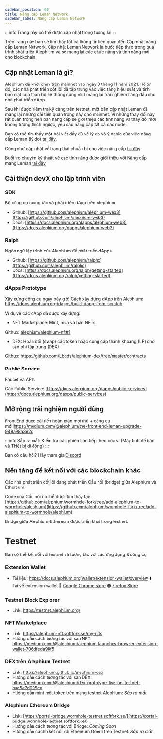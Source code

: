 ```yaml
---
sidebar_position: 60
title: Nâng cấp Leman Network
sidebar_label: Nâng cấp Leman Network
---
```


:::info
Trang này có thể được cập nhật trong tương lai
:::

Trên trang này bạn sẽ tìm thấy tất cả thông tin liên quan đến Cập nhật nâng cấp Leman Network. Cập nhật Leman Network là bước tiếp theo trong quá trình phát triển Alephium và sẽ mang lại các chức năng và tính năng mới cho blockchain.

## Cập nhật Leman là gì?

Alephium đã khởi chạy trên mainnet vào ngày 8 tháng 11 năm 2021. Kể từ đó, các nhà phát triển cốt lõi đã tập trung vào việc tăng hiệu suất và tính bảo mật của toàn bộ hệ thống cũng như mang lại trải nghiệm hàng đầu cho nhà phát triển dApp.

Sau khi được kiểm tra kỹ càng trên testnet, một bản cập nhật Leman đã mang lại những cải tiến quan trọng này cho mainnet. Vì những thay đổi này rất quan trọng nên bản nâng cấp sẽ giới thiệu các tính năng và thay đổi mới không tương thích ngược, yêu cầu nâng cấp tất cả các node.

Bạn có thể tìm thấy một bài viết đầy đủ về lý do và ý nghĩa của việc nâng cấp Leman (lý do) [tại đây](https://medium.com/@alephium/announcing-the-leman-network-upgrade-c01a81e65f0e).

Cũng như cập nhật về trạng thái chuẩn bị cho việc nâng cấp [tại đây](https://medium.com/@alephium/the-leman-upgrade-2-232e3374abc4).

Buổi trò chuyện kỹ thuật về các tính năng được giới thiệu với Nâng cấp mạng Leman [tại đây](https://www.youtube.com/watch?v=n7ycJUIfbVg)

## Cải thiện devX cho lập trình viên

### SDK

Bộ công cụ tương tác và phát triển dApp trên Alephium

- Github: [https://github.com/alephium/alephium-web3](https://github.com/alephium/alephium-web3)
- Docs: [https://docs.alephium.org/dapps/alephium-web3](https://docs.alephium.org/dapps/alephium-web3)
 
### Ralph

Ngôn ngữ lập trình của Alephium để phát triển dApps

- Github: [https://github.com/alephium/ralphc](https://github.com/alephium/ralphc)
- Docs:  [https://docs.alephium.org/ralph/getting-started](https://docs.alephium.org/ralph/getting-started)

### dApps Prototype

Xây dựng công cụ ngay bây giờ! Cách xây dựng dApp trên Alephium: https://docs.alephium.org/dapps/build-dapp-from-scratch

Ví dụ về các dApp đã được xây dựng:

- NFT Marketplace: Mint, mua và bán NFTs

Github: [alephium/alephium-nft#1](https://github.com/alephium/alephium-nft)

- DEX: Hoán đổi (swap) các token hoặc cung cấp thanh khoảng (LP) cho sàn phi tập trung (DEX)

Github: https://github.com/Lbqds/alephium-dex/tree/master/contracts

### Public Service

Faucet và APIs

Các Public Service: [https://docs.alephium.org/dapps/public-services](https://docs.alephium.org/dapps/public-services)

## Mở rộng trải nghiệm người dùng

Front End được cải tiến hoàn toàn mọi thứ + công cụ mới!https://medium.com/@alephium/the-front-end-leman-upgrade-948a98a3e2d

:::info
Sắp ra mắt: Kiểm tra các phiên bản tiếp theo của ví (Máy tính để bàn và Thiết bị di động)
:::

Bạn có câu hỏi? Hãy tham gia [Discord](https://alephium.org/discord)

## Nền tảng để kết nối với các blockchain khác

Các nhà phát triển cốt lõi đang phát triển Cầu nối (bridge) giữa Alephium và Ethereum.

Code của Cầu nối có thể được tìm thấy tại: [https://github.com/alephium/wormhole-fork/tree/add-alephium-to-wormhole/alephium](https://github.com/alephium/wormhole-fork/tree/add-alephium-to-wormhole/alephium)

Bridge giữa Alephium-Ethereum được triển khai trong testnet.

# Testnet 

Bạn có thể kết nối với testnet và tương tác với các ứng dụng & công cụ:

### **Extension Wallet**

- Tài liệu: https://docs.alephium.org/wallet/extension-wallet/overview
⬇️ Tải về extension wallet
🔵 [Google Chrome store](https://chrome.google.com/webstore/detail/alephium-extension-wallet/gdokollfhmnbfckbobkdbakhilldkhcj)
🟠 [Firefox Store](https://addons.mozilla.org/en-US/firefox/addon/alephiumextensionwallet/)

### Testnet Block Explorer

- Link: https://testnet.alephium.org/

### NFT Marketplace

- Link: https://alephium-nft.softfork.se/my-nfts
- Hướng dẫn cách tương tác với sàn NFT: https://medium.com/@alephium/alephium-launches-browser-extension-wallet-706dfeda98f5

### DEX trên Alephium Testnet

- Link: https://alephium.github.io/alephium-dex
- Hướng dẫn cách tương tác với sàn DEX: https://medium.com/@alephium/dex-prototype-live-on-testnet-bac5e7d095ce
- Hướng dẫn mint một token trên mạng testnet Alephium: *Sắp ra mắt*

### Alephium Ethereum Bridge

- Link: [https://portal-bridge.wormhole-testnet.softfork.se/](https://portal-bridge.wormhole-testnet.softfork.se/)
- Hướng dẫn cách tương tác với Bridge: *Coming Soon*
- Hướng dẫn cáchh kết nối với Ethereum Goerli trên Testnet: *Sắp ra mắt*
